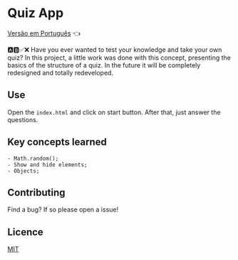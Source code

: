 # Quiz App

<a href="https://github.com/ItaloPussi/simpleProjectsJS/tree/master/quizApp/readme.pt.md">Versão em Português</a> 👈

🅰🅱✅❌
Have you ever wanted to test your knowledge and take your own quiz?
In this project, a little work was done with this concept, presenting the basics of the structure of a quiz. In the future it will be completely redesigned and totally redeveloped.

## Use
Open the ```index.html``` and click on start button. After that, just answer the questions.

## Key concepts learned
	- Math.random();
    - Show and hide elements;
    - Objects;
    
## Contributing
Find a bug? If so please open a issue!

## Licence
[MIT](https://choosealicense.com/licenses/mit/)
